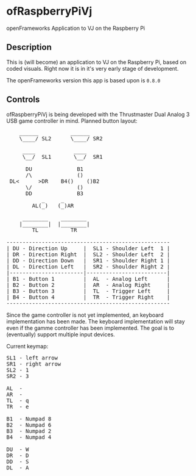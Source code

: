 ofRaspberryPiVj
===============

openFrameworks Application to VJ on the Raspberry Pi

Description
-----------
This is (will become) an application to VJ on the Raspberry Pi, based on coded visuals. Right now it is in it's very early stage of development.

The openFrameworks version this app is based upon is `0.8.0`

Controls
--------
ofRaspberryPiVj is being developed with the Thrustmaster Dual Analog 3 USB game controller in mind. Planned button layout:
<pre>
    ______          ______
    \____/ SL2      \____/ SR2

     ____            ____
     \__/  SL1       \__/  SR1

      DU              B1
      /\              ()
 DL<      >DR    B4()    ()B2
      \/              ()
      DD              B3
           _     _
        AL(_)   (_)AR

     ________    ________
    |________|  |________|
        TL          TR

---------------------------------------------------
| DU - Direction Up     |  SL1 - Shoulder Left  1 |
| DR - Direction Right  |  SL2 - Shoulder Left  2 |
| DD - Direction Down   |  SR1 - Shoulder Right 1 |
| DL - Direction Left   |  SR2 - Shoulder Right 2 |
|-----------------------|-------------------------|
| B1 - Button 1         |  AL  - Analog Left      |
| B2 - Button 2         |  AR  - Analog Right     |
| B3 - Button 3         |  TL  - Trigger Left     |
| B4 - Button 4         |  TR  - Trigger Right    |
---------------------------------------------------
</pre>

Since the game controller is not yet implemented, an keyboard implementation has been made. The keyboard implementation will stay even if the gamme controller has been implemented. The goal is to (eventually) support multiple input devices.

Current keymap:
<pre>
SL1 - left arrow
SR1 - right arrow
SL2 - 1
SR2 - 3

AL  - <not implemented>
AR  - <not implemented>
TL  - q
TR  - e

B1  - Numpad 8
B2  - Numpad 6
B3  - Numpad 2
B4  - Numpad 4

DU  - W
DR  - D
DD  - S
DL  - A
</pre>